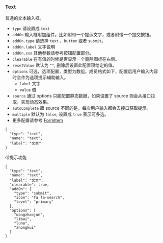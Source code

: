 ### Text

普通的文本输入框。

-   `type` 请设置成 `text`
-   `addOn` 输入框附加组件，比如附带一个提示文字，或者附带一个提交按钮。
-   `addOn.type` 请选择 `text` 、`button` 或者 `submit`。
-   `addOn.label` 文字说明
-   `addOn.xxx` 其他参数请参考按钮配置部分。
-   `clearable` 在有值的时候是否显示一个删除图标在右侧。
-   `resetValue` 默认为 `""`, 删除后设置此配置项给定的值。
-   `options` 可选，选项配置，类型为数组，成员格式如下，配置后用户输入内容时会作为选项提示辅助输入。
    -   `label` 文字
    -   `value` 值
-   `source` 通过 options 只能配置静态数据，如果设置了 source 则会从接口拉取，实现动态效果。
-   `autoComplete` 跟 source 不同的是，每次用户输入都会去接口获取提示。
-   `multiple` 默认为 `false`, 设置成 `true` 表示可多选。
-   更多配置请参考 [FormItem](#FormItem)

```schema:height="200" scope="form-item"
{
  "type": "text",
  "name": "text",
  "label": "文本"
}
```

带提示功能

```schema:height="240" scope="form-item"
{
  "type": "text",
  "name": "text",
  "label": "文本",
  "clearable": true,
  "addOn": {
    "type": "submit",
    "icon": "fa fa-search",
    "level": "primary"
  },
  "options": [
    "wangzhaojun",
    "libai",
    "luna",
    "zhongkui"
  ]
}
```
